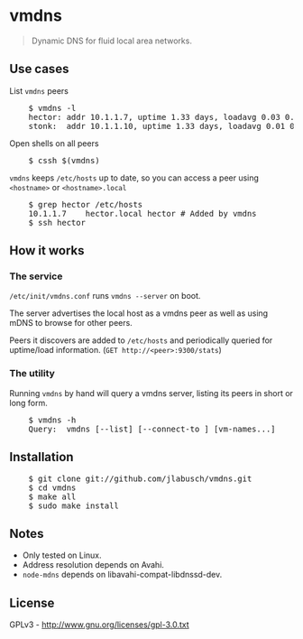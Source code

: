 # vmdns

> Dynamic DNS for fluid local area networks.

## Use cases

List `vmdns` peers
<pre>
    $ vmdns -l
    hector:	addr 10.1.1.7, uptime 1.33 days, loadavg 0.03 0.04 0.05
    stonk:	addr 10.1.1.10, uptime 1.33 days, loadavg 0.01 0.06 0.11
</pre>

Open shells on all peers
<pre>
    $ cssh $(vmdns)
</pre>

`vmdns` keeps `/etc/hosts` up to date, so you can access a peer
using `<hostname>` or `<hostname>.local`
<pre>
    $ grep hector /etc/hosts
    10.1.1.7	hector.local hector # Added by vmdns
    $ ssh hector
</pre>

## How it works

### The service

`/etc/init/vmdns.conf` runs `vmdns --server` on boot.

The server advertises the local host as a vmdns peer as well as using mDNS to
browse for other peers.

Peers it discovers are added to `/etc/hosts` and periodically queried for uptime/load information. (`GET http://<peer>:9300/stats`)

### The utility

Running `vmdns` by hand will query a vmdns server, listing its peers in short or long form.

<pre>
    $ vmdns -h
    Query:  vmdns [--list] [--connect-to <host[:port]>] [vm-names...]
</pre>

## Installation

<pre>
    $ git clone git://github.com/jlabusch/vmdns.git
    $ cd vmdns
    $ make all 
    $ sudo make install
</pre>

## Notes

  * Only tested on Linux.
  * Address resolution depends on Avahi.
  * `node-mdns` depends on libavahi-compat-libdnssd-dev.

## License

GPLv3 - http://www.gnu.org/licenses/gpl-3.0.txt
